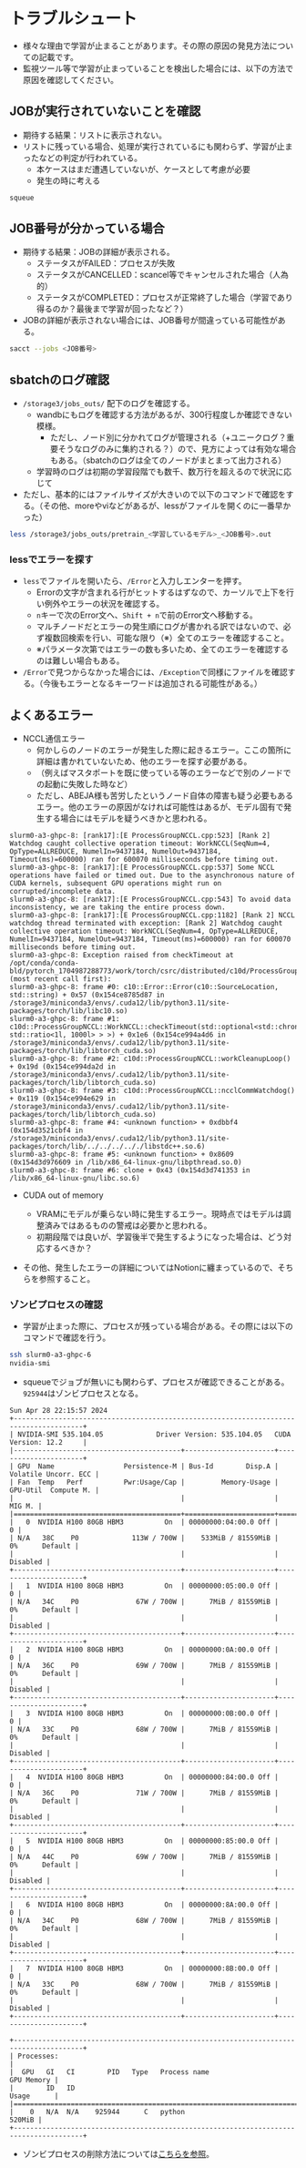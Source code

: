 # トラブルシュート

- 様々な理由で学習が止まることがあります。その際の原因の発見方法についての記載です。
- 監視ツール等で学習が止まっていることを検出した場合には、以下の方法で原因を確認してください。

## JOBが実行されていないことを確認

- 期待する結果：リストに表示されない。
- リストに残っている場合、処理が実行されているにも関わらず、学習が止まったなどの判定が行われている。
  - 本ケースはまだ遭遇していないが、ケースとして考慮が必要
  - 発生の時に考える

```bash
squeue
```

## JOB番号が分かっている場合

- 期待する結果：JOBの詳細が表示される。
  - ステータスがFAILED：プロセスが失敗
  - ステータスがCANCELLED：scancel等でキャンセルされた場合（人為的）
  - ステータスがCOMPLETED：プロセスが正常終了した場合（学習であり得るのか？最後まで学習が回ったなど？）
- JOBの詳細が表示されない場合には、JOB番号が間違っている可能性がある。

```bash
sacct --jobs <JOB番号>
```

## sbatchのログ確認

- `/storage3/jobs_outs/` 配下のログを確認する。
  - wandbにもログを確認する方法があるが、300行程度しか確認できない模様。
    - ただし、ノード別に分かれてログが管理される（+ユニークログ？重要そうなログのみに集約される？）ので、見方によっては有効な場合もある。（sbatchのログは全てのノードがまとまって出力される）
  - 学習時のログは初期の学習段階でも数千、数万行を超えるので状況に応じて
- ただし、基本的にはファイルサイズが大きいので以下のコマンドで確認をする。（その他、moreやviなどがあるが、lessがファイルを開くのに一番早かった）

```bash
less /storage3/jobs_outs/pretrain_<学習しているモデル>_<JOB番号>.out
```

### lessでエラーを探す

- `less`でファイルを開いたら、`/Error`と入力しエンターを押す。
  - Errorの文字が含まれる行がヒットするはずなので、カーソルで上下を行い例外やエラーの状況を確認する。
  - `n`キーで次のError文へ、`Shift + n`で前のError文へ移動する。
  - マルチノードだとエラーの発生順にログが書かれる訳ではないので、必ず複数回検索を行い、可能な限り（※）全てのエラーを確認すること。
  - ※パラメータ次第ではエラーの数も多いため、全てのエラーを確認するのは難しい場合もある。
- `/Error`で見つからなかった場合には、`/Exception`で同様にファイルを確認する。（今後もエラーとなるキーワードは追加される可能性がある。）

## よくあるエラー

- NCCL通信エラー
  - 何かしらのノードのエラーが発生した際に起きるエラー。ここの箇所に詳細は書かれていないため、他のエラーを探す必要がある。
  - （例えばマスタポートを既に使っている等のエラーなどで別のノードでの起動に失敗した時など）
  - ただし、ABEJA様も苦労したというノード自体の障害も疑う必要もあるエラー。他のエラーの原因がなければ可能性はあるが、モデル固有で発生する場合にはモデルを疑うべきかと思われる。

```
slurm0-a3-ghpc-8: [rank17]:[E ProcessGroupNCCL.cpp:523] [Rank 2] Watchdog caught collective operation timeout: WorkNCCL(SeqNum=4, OpType=ALLREDUCE, NumelIn=9437184, NumelOut=9437184, Timeout(ms)=600000) ran for 600070 milliseconds before timing out.
slurm0-a3-ghpc-8: [rank17]:[E ProcessGroupNCCL.cpp:537] Some NCCL operations have failed or timed out. Due to the asynchronous nature of CUDA kernels, subsequent GPU operations might run on corrupted/incomplete data.
slurm0-a3-ghpc-8: [rank17]:[E ProcessGroupNCCL.cpp:543] To avoid data inconsistency, we are taking the entire process down.
slurm0-a3-ghpc-8: [rank17]:[E ProcessGroupNCCL.cpp:1182] [Rank 2] NCCL watchdog thread terminated with exception: [Rank 2] Watchdog caught collective operation timeout: WorkNCCL(SeqNum=4, OpType=ALLREDUCE, NumelIn=9437184, NumelOut=9437184, Timeout(ms)=600000) ran for 600070 milliseconds before timing out.
slurm0-a3-ghpc-8: Exception raised from checkTimeout at /opt/conda/conda-bld/pytorch_1704987288773/work/torch/csrc/distributed/c10d/ProcessGroupNCCL.cpp:525 (most recent call first):
slurm0-a3-ghpc-8: frame #0: c10::Error::Error(c10::SourceLocation, std::string) + 0x57 (0x154ce8785d87 in /storage3/miniconda3/envs/.cuda12/lib/python3.11/site-packages/torch/lib/libc10.so)
slurm0-a3-ghpc-8: frame #1: c10d::ProcessGroupNCCL::WorkNCCL::checkTimeout(std::optional<std::chrono::duration<long, std::ratio<1l, 1000l> > >) + 0x1e6 (0x154ce994a4d6 in /storage3/miniconda3/envs/.cuda12/lib/python3.11/site-packages/torch/lib/libtorch_cuda.so)
slurm0-a3-ghpc-8: frame #2: c10d::ProcessGroupNCCL::workCleanupLoop() + 0x19d (0x154ce994da2d in /storage3/miniconda3/envs/.cuda12/lib/python3.11/site-packages/torch/lib/libtorch_cuda.so)
slurm0-a3-ghpc-8: frame #3: c10d::ProcessGroupNCCL::ncclCommWatchdog() + 0x119 (0x154ce994e629 in /storage3/miniconda3/envs/.cuda12/lib/python3.11/site-packages/torch/lib/libtorch_cuda.so)
slurm0-a3-ghpc-8: frame #4: <unknown function> + 0xdbbf4 (0x154d3521cbf4 in /storage3/miniconda3/envs/.cuda12/lib/python3.11/site-packages/torch/lib/../../../.././libstdc++.so.6)
slurm0-a3-ghpc-8: frame #5: <unknown function> + 0x8609 (0x154d3d976609 in /lib/x86_64-linux-gnu/libpthread.so.0)
slurm0-a3-ghpc-8: frame #6: clone + 0x43 (0x154d3d741353 in /lib/x86_64-linux-gnu/libc.so.6)
```

- CUDA out of memory
  - VRAMにモデルが乗らない時に発生するエラー。現時点ではモデルは調整済みではあるものの警戒は必要かと思われる。
  - 初期段階では良いが、学習後半で発生するようになった場合は、どう対応するべきか？

- その他、発生したエラーの詳細についてはNotionに纏まっているので、そちらを参照すること。
  
### ゾンビプロセスの確認

- 学習が止まった際に、プロセスが残っている場合がある。その際には以下のコマンドで確認を行う。

```bash
ssh slurm0-a3-ghpc-6
nvidia-smi
```

- squeueでジョブが無いにも関わらず、プロセスが確認できることがある。`925944`はゾンビプロセスとなる。

```
Sun Apr 28 22:15:57 2024       
+---------------------------------------------------------------------------------------+
| NVIDIA-SMI 535.104.05             Driver Version: 535.104.05   CUDA Version: 12.2     |
|-----------------------------------------+----------------------+----------------------+
| GPU  Name                 Persistence-M | Bus-Id        Disp.A | Volatile Uncorr. ECC |
| Fan  Temp   Perf          Pwr:Usage/Cap |         Memory-Usage | GPU-Util  Compute M. |
|                                         |                      |               MIG M. |
|=========================================+======================+======================|
|   0  NVIDIA H100 80GB HBM3          On  | 00000000:04:00.0 Off |                    0 |
| N/A   38C    P0             113W / 700W |    533MiB / 81559MiB |      0%      Default |
|                                         |                      |             Disabled |
+-----------------------------------------+----------------------+----------------------+
|   1  NVIDIA H100 80GB HBM3          On  | 00000000:05:00.0 Off |                    0 |
| N/A   34C    P0              67W / 700W |      7MiB / 81559MiB |      0%      Default |
|                                         |                      |             Disabled |
+-----------------------------------------+----------------------+----------------------+
|   2  NVIDIA H100 80GB HBM3          On  | 00000000:0A:00.0 Off |                    0 |
| N/A   36C    P0              69W / 700W |      7MiB / 81559MiB |      0%      Default |
|                                         |                      |             Disabled |
+-----------------------------------------+----------------------+----------------------+
|   3  NVIDIA H100 80GB HBM3          On  | 00000000:0B:00.0 Off |                    0 |
| N/A   33C    P0              68W / 700W |      7MiB / 81559MiB |      0%      Default |
|                                         |                      |             Disabled |
+-----------------------------------------+----------------------+----------------------+
|   4  NVIDIA H100 80GB HBM3          On  | 00000000:84:00.0 Off |                    0 |
| N/A   36C    P0              71W / 700W |      7MiB / 81559MiB |      0%      Default |
|                                         |                      |             Disabled |
+-----------------------------------------+----------------------+----------------------+
|   5  NVIDIA H100 80GB HBM3          On  | 00000000:85:00.0 Off |                    0 |
| N/A   44C    P0              69W / 700W |      7MiB / 81559MiB |      0%      Default |
|                                         |                      |             Disabled |
+-----------------------------------------+----------------------+----------------------+
|   6  NVIDIA H100 80GB HBM3          On  | 00000000:8A:00.0 Off |                    0 |
| N/A   34C    P0              68W / 700W |      7MiB / 81559MiB |      0%      Default |
|                                         |                      |             Disabled |
+-----------------------------------------+----------------------+----------------------+
|   7  NVIDIA H100 80GB HBM3          On  | 00000000:8B:00.0 Off |                    0 |
| N/A   33C    P0              68W / 700W |      7MiB / 81559MiB |      0%      Default |
|                                         |                      |             Disabled |
+-----------------------------------------+----------------------+----------------------+
                                                                                         
+---------------------------------------------------------------------------------------+
| Processes:                                                                            |
|  GPU   GI   CI        PID   Type   Process name                            GPU Memory |
|        ID   ID                                                             Usage      |
|=======================================================================================|
|    0   N/A  N/A    925944      C   python                                      520MiB |
+---------------------------------------------------------------------------------------+
```

- ゾンビプロセスの削除方法については[こちらを参照](./zombie.md)。
